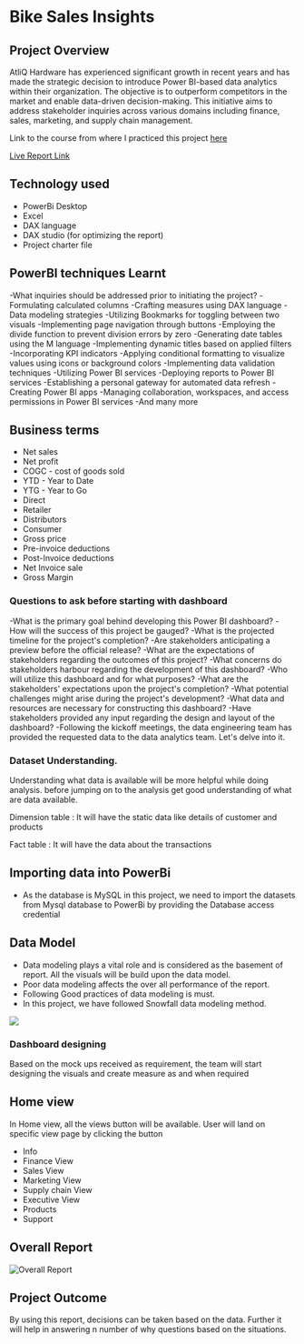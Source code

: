 # Bike Sales Insights

## Project Overview

AtliQ Hardware has experienced significant growth in recent years and has made the strategic decision to introduce Power BI-based data analytics within their organization. The objective is to outperform competitors in the market and enable data-driven decision-making. This initiative aims to address stakeholder inquiries across various domains including finance, sales, marketing, and supply chain management.

Link to the course from where I practiced this project  [here](https://codebasics.io/courses/power-bi-data-analysis-with-end-to-end-project)

[Live Report Link](https://app.powerbi.com/groups/me/reports/6f637ce4-efd1-40e6-a4d1-6f4ddec26c68/ReportSection0e765c0061580b067c73?experience=power-bi)

## Technology used

- PowerBi Desktop
- Excel
- DAX language
- DAX studio (for optimizing the report)
- Project charter file

## PowerBI techniques Learnt


-What inquiries should be addressed prior to initiating the project?
-Formulating calculated columns
-Crafting measures using DAX language
-Data modeling strategies
-Utilizing Bookmarks for toggling between two visuals
-Implementing page navigation through buttons
-Employing the divide function to prevent division errors by zero
-Generating date tables using the M language
-Implementing dynamic titles based on applied filters
-Incorporating KPI indicators
-Applying conditional formatting to visualize values using icons or background colors
-Implementing data validation techniques
-Utilizing Power BI services
-Deploying reports to Power BI services
-Establishing a personal gateway for automated data refresh
-Creating Power BI apps
-Managing collaboration, workspaces, and access permissions in Power BI services
-And many more 

## Business terms
- Net sales
- Net profit
- COGC - cost of goods sold
- YTD - Year to Date
- YTG - Year to Go
- Direct
- Retailer
- Distributors
- Consumer
- Gross price
- Pre-invoice deductions
- Post-Invoice deductions
- Net Invoice sale
- Gross Margin


### Questions to ask before starting with dashboard

-What is the primary goal behind developing this Power BI dashboard?
-How will the success of this project be gauged?
-What is the projected timeline for the project's completion?
-Are stakeholders anticipating a preview before the official release?
-What are the expectations of stakeholders regarding the outcomes of this project?
-What concerns do stakeholders harbour regarding the development of this dashboard?
-Who will utilize this dashboard and for what purposes?
-What are the stakeholders' expectations upon the project's completion?
-What potential challenges might arise during the project's development?
-What data and resources are necessary for constructing this dashboard?
-Have stakeholders provided any input regarding the design and layout of the dashboard?
-Following the kickoff meetings, the data engineering team has provided the requested data to the data analytics team. Let's delve into it.

### Dataset **Understanding.**

Understanding what data is available will be more helpful while doing analysis. before jumping on to the analysis get good understanding of what are data available.

Dimension table : It will have the static data like details of customer and products

Fact table : It will have the data about the transactions  



## Importing data into PowerBi

- As the database is MySQL in this project, we need to import the datasets from Mysql database to PowerBi by providing the Database access credential

## Data Model

- Data modeling plays a vital role and is considered as the basement of report. All the visuals will be build upon the data model.
- Poor data modeling affects the over all performance of the report.
- Following Good practices of data modeling is must. 
- In this project, we have followed Snowfall data modeling method.

<img src="https://github.com/jkovuru/Power-BI---Business-Insights-360/blob/main/Report/data%20model_star%20schema.png" class="center">

### Dashboard designing

Based on the mock ups received as requirement, the team will start designing the visuals and create measure as and when required

## Home view

In Home view, all the views button will be available. User will land on specific view page by clicking the button 

- Info
- Finance View
- Sales View
- Marketing View
- Supply chain View
- Executive View
- Products
- Support

## Overall Report

![Overall Report](https://app.powerbi.com/groups/me/reports/6f637ce4-efd1-40e6-a4d1-6f4ddec26c68/ReportSection0e765c0061580b067c73?experience=power-bi)


## Project Outcome

By using this report, decisions can be taken based on the data. Further it will help in answering n number of why questions based on the situations.
